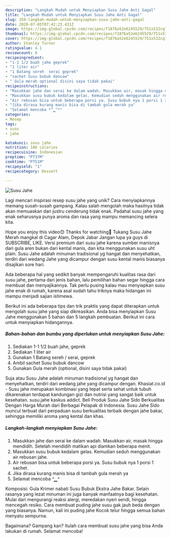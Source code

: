 ```yaml
---
description: "Langkah Mudah untuk Menyiapkan Susu Jahe Anti Gagal"
title: "Langkah Mudah untuk Menyiapkan Susu Jahe Anti Gagal"
slug: 359-langkah-mudah-untuk-menyiapkan-susu-jahe-anti-gagal
date: 2020-07-05T07:42:23.431Z
image: https://img-global.cpcdn.com/recipes/f1876a52e6245529/751x532cq70/susu-jahe-foto-resep-utama.jpg
thumbnail: https://img-global.cpcdn.com/recipes/f1876a52e6245529/751x532cq70/susu-jahe-foto-resep-utama.jpg
cover: https://img-global.cpcdn.com/recipes/f1876a52e6245529/751x532cq70/susu-jahe-foto-resep-utama.jpg
author: Stanley Turner
ratingvalue: 4.1
reviewcount: 8
recipeingredient:
- "1-1 1/2 buah jahe geprek"
- "1 liter air"
- "1 Batang sereh  serai geprek"
- "sachet Susu bubuk dancow"
- " Gula merah optional disini saya tidak pakai"
recipeinstructions:
- "Masukkan jahe dan serai ke dalam wadah. Masukkan air, masak hingga mendidih. Setelah mendidih matikan api diamkan beberapa menit."
- "Masukkan susu bubuk kedalam gelas. Kemudian seduh menggunakan air rebusan jahe."
- "Air rebusan bisa untuk beberapa porsi ya. Susu bubuk nya 1 porsi 1 sachet."
- "Jika dirasa kurang manis bisa di tambah gula merah ya"
- "Selamat mencoba *^▁^*"
categories:
- Resep
tags:
- susu
- jahe

katakunci: susu jahe 
nutrition: 186 calories
recipecuisine: Indonesian
preptime: "PT37M"
cooktime: "PT51M"
recipeyield: "1"
recipecategory: Dessert

---
```



![Susu Jahe](https://img-global.cpcdn.com/recipes/f1876a52e6245529/751x532cq70/susu-jahe-foto-resep-utama.jpg)

Lagi mencari inspirasi resep susu jahe yang unik? Cara menyiapkannya memang susah-susah gampang. Kalau salah mengolah maka hasilnya tidak akan memuaskan dan justru cenderung tidak enak. Padahal susu jahe yang enak seharusnya punya aroma dan rasa yang mampu memancing selera kita.

Hope you enjoy this video😊 Thanks for watching🙏 Tukang Susu Jahe Merah mangkal di Cagar Alam, Depok Jabar Jangan lupa ya guys di SUBSCRIBE, LIKE. Versi premium dari susu jahe karena sumber manisnya dari gula aren bukan dari kental manis, dan kita menggunakan susu uht plain. Susu Jahe adalah minuman tradisional yg hangat dan menyehatkan, terdiri dari wedang Jahe yang dicampur dengan susu kental manis biasanya disajikan sore hari.

Ada beberapa hal yang sedikit banyak mempengaruhi kualitas rasa dari susu jahe, pertama dari jenis bahan, lalu pemilihan bahan segar hingga cara membuat dan menyajikannya. Tak perlu pusing kalau mau menyiapkan susu jahe enak di rumah, karena asal sudah tahu triknya maka hidangan ini mampu menjadi sajian istimewa.


Berikut ini ada beberapa tips dan trik praktis yang dapat diterapkan untuk mengolah susu jahe yang siap dikreasikan. Anda bisa menyiapkan Susu Jahe menggunakan 5 bahan dan 5 langkah pembuatan. Berikut ini cara untuk menyiapkan hidangannya.

<!--inarticleads1-->

##### Bahan-bahan dan bumbu yang diperlukan untuk menyiapkan Susu Jahe:

1. Sediakan 1-1 1/2 buah jahe, geprek
1. Sediakan 1 liter air
1. Gunakan 1 Batang sereh / serai, geprek
1. Ambil sachet Susu bubuk dancow
1. Gunakan  Gula merah (optional, disini saya tidak pakai)


Suja atau Susu Jahe adalah minuman tradisional yg hangat dan menyehatkan, terdiri dari wedang jahe yang dicampur dengan. Khasiat.co.id - Susu jahe merupakan kombinasi yang tepat serta sehat untuk tubuh dikarenakan terdapat kandungan gizi dan nutrisi yang sangat baik untuk kesehatan. susu.jahe kaskus addict. Beli Produk Susu Jahe Sido Berkualitas Dengan Harga Murah dari Berbagai Pelapak di Indonesia. Susu Jahe Sido muncul terbuat dari perpaduan susu berkualitas terbaik dengan jahe bakar, sehingga memiliki aroma yang kental dan khas. 

<!--inarticleads2-->

##### Langkah-langkah menyiapkan Susu Jahe:

1. Masukkan jahe dan serai ke dalam wadah. Masukkan air, masak hingga mendidih. Setelah mendidih matikan api diamkan beberapa menit.
1. Masukkan susu bubuk kedalam gelas. Kemudian seduh menggunakan air rebusan jahe.
1. Air rebusan bisa untuk beberapa porsi ya. Susu bubuk nya 1 porsi 1 sachet.
1. Jika dirasa kurang manis bisa di tambah gula merah ya
1. Selamat mencoba *^▁^*


Komposisi: Gula Krimer nabati Susu Bubuk Ekstra Jahe Bakar. Selain rasanya yang lezat minuman ini juga banyak manfaatnya bagi kesehatan. Mulai dari mengurangi reaksi alergi, meredakan nyeri sendi, hingga mencegah resiko. Cara membuat puding jahe susu gak jauh beda dengan yang biasanya. Namun, kali ini puding jahe Kocok telur hingga semua bahan menyatu sempurna. 

Bagaimana? Gampang kan? Itulah cara membuat susu jahe yang bisa Anda lakukan di rumah. Selamat mencoba!
